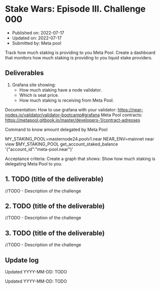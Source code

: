 # Stake Wars: Episode III. Challenge 000
* Published on: 2022-07-17
* Updated on: 2022-07-17
* Submitted by: Meta pool


 Track how much staking is providing to you Meta Pool. Create a dashboard that monitors how much staking is providing to you liquid stake providers. 
 
## Deliverables

1. Grafana site showing: 
   * How much staking have a node validator.
   * Which is seat price.
   * How much staking is receiving from Meta Pool.


Documentation:
How to use grafana with your validator: https://near-nodes.io/validator/validator-bootcamp#grafana
Meta Pool contracts: https://metapool.gitbook.io/master/developers-1/contract-adresses

Command to know amount delegated by Meta Pool

MY_STAKING_POOL=masternode24.poolv1.near
NEAR_ENV=mainnet near view $MY_STAKING_POOL get_account_staked_balance '{"account_id":"meta-pool.near"}'
 
Acceptance criteria:
Create a graph that shows:
Show how much staking is delegating Meta Pool to you.



## 1. TODO (title of the deliverable)

//TODO - Description of the challenge

## 2. TODO (title of the deliverable)

//TODO - Description of the challenge

## 3. TODO (title of the deliverable)

//TODO - Description of the challenge

## Update log

Updated YYYY-MM-DD: TODO

Updated YYYY-MM-DD: TODO
